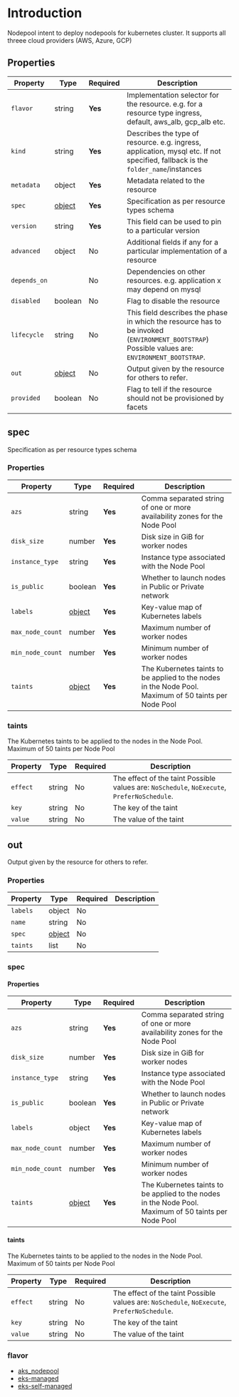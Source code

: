 # Introduction

Nodepool intent to deploy nodepools for kubernetes cluster. It supports all threee cloud providers (AWS, Azure, GCP)

## Properties

| Property     | Type            | Required | Description                                                                                                                                    |
|--------------|-----------------|----------|------------------------------------------------------------------------------------------------------------------------------------------------|
| `flavor`     | string          | **Yes**  | Implementation selector for the resource. e.g. for a resource type ingress, default, aws_alb, gcp_alb etc.                                     |
| `kind`       | string          | **Yes**  | Describes the type of resource. e.g. ingress, application, mysql etc. If not specified, fallback is the `folder_name`/instances                |
| `metadata`   | object          | **Yes**  | Metadata related to the resource                                                                                                               |
| `spec`       | [object](#spec) | **Yes**  | Specification as per resource types schema                                                                                                     |
| `version`    | string          | **Yes**  | This field can be used to pin to a particular version                                                                                          |
| `advanced`   | object          | No       | Additional fields if any for a particular implementation of a resource                                                                         |
| `depends_on` |                 | No       | Dependencies on other resources. e.g. application x may depend on mysql                                                                        |
| `disabled`   | boolean         | No       | Flag to disable the resource                                                                                                                   |
| `lifecycle`  | string          | No       | This field describes the phase in which the resource has to be invoked (`ENVIRONMENT_BOOTSTRAP`) Possible values are: `ENVIRONMENT_BOOTSTRAP`. |
| `out`        | [object](#out)  | No       | Output given by the resource for others to refer.                                                                                              |
| `provided`   | boolean         | No       | Flag to tell if the resource should not be provisioned by facets                                                                               |

## spec

Specification as per resource types schema

### Properties

| Property         | Type              | Required | Description                                                                                           |
| ---------------- | ----------------- | -------- | ----------------------------------------------------------------------------------------------------- |
| `azs`            | string            | **Yes**  | Comma separated string of one or more availability zones for the Node Pool                            |
| `disk_size`      | number            | **Yes**  | Disk size in GiB for worker nodes                                                                     |
| `instance_type`  | string            | **Yes**  | Instance type associated with the Node Pool                                                           |
| `is_public`      | boolean           | **Yes**  | Whether to launch nodes in Public or Private network                                                  |
| `labels`         | [object](#labels) | **Yes**  | Key-value map of Kubernetes labels                                                                    |
| `max_node_count` | number            | **Yes**  | Maximum number of worker nodes                                                                        |
| `min_node_count` | number            | **Yes**  | Minimum number of worker nodes                                                                        |
| `taints`         | [object](#taints) | **Yes**  | The Kubernetes taints to be applied to the nodes in the Node Pool. Maximum of 50 taints per Node Pool |

### taints

The Kubernetes taints to be applied to the nodes in the Node Pool. Maximum of 50 taints per Node Pool

| Property | Type   | Required | Description                                                                                 |
|----------|--------|----------|---------------------------------------------------------------------------------------------|
| `effect` | string | No       | The effect of the taint Possible values are: `NoSchedule`, `NoExecute`, `PreferNoSchedule`. |
| `key`    | string | No       | The key of the taint                                                                        |
| `value`  | string | No       | The value of the taint                                                                      |


## out

Output given by the resource for others to refer.

### Properties

| Property | Type            | Required | Description |
|----------|-----------------|----------|-------------|
| `labels` | object          | No       |             |
| `name`   | string          | No       |             |
| `spec`   | [object](#spec) | No       |             |
| `taints` | list            | No       |             |

### spec

#### Properties

| Property         | Type              | Required | Description                                                                                           |
|------------------|-------------------|----------|-------------------------------------------------------------------------------------------------------|
| `azs`            | string            | **Yes**  | Comma separated string of one or more availability zones for the Node Pool                            |
| `disk_size`      | number            | **Yes**  | Disk size in GiB for worker nodes                                                                     |
| `instance_type`  | string            | **Yes**  | Instance type associated with the Node Pool                                                           |
| `is_public`      | boolean           | **Yes**  | Whether to launch nodes in Public or Private network                                                  |
| `labels`         | object            | **Yes**  | Key-value map of Kubernetes labels                                                                    |
| `max_node_count` | number            | **Yes**  | Maximum number of worker nodes                                                                        |
| `min_node_count` | number            | **Yes**  | Minimum number of worker nodes                                                                        |
| `taints`         | [object](#taints) | **Yes**  | The Kubernetes taints to be applied to the nodes in the Node Pool. Maximum of 50 taints per Node Pool |

#### taints

The Kubernetes taints to be applied to the nodes in the Node Pool. Maximum of 50 taints per Node Pool

| Property | Type   | Required | Description                                                                                 |
|----------|--------|----------|---------------------------------------------------------------------------------------------|
| `effect` | string | No       | The effect of the taint Possible values are: `NoSchedule`, `NoExecute`, `PreferNoSchedule`. |
| `key`    | string | No       | The key of the taint                                                                        |
| `value`  | string | No       | The value of the taint                                                                      |


### flavor

- [aks_nodepool](nodepool.aks.schema.md)
- [eks-managed](nodepool.eks-managed.schema.md)
- [eks-self-managed](nodepool.eks-self-managed.schema.md)